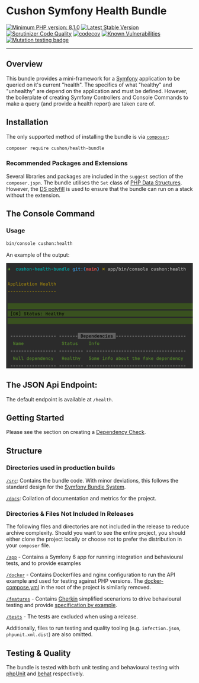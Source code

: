 # Cushon Symfony Health Bundle
[![Minimum PHP version: 8.1.0](https://img.shields.io/badge/php-8.1.0%2B-blue.svg)](https://packagist.org/packages/Smarterly/symfony-health-bundle)
[![Latest Stable Version](https://poser.pugx.org/Smarterly/symfony-health-bundle/v/stable)](https://packagist.org/packages/Smarterly/symfony-health-bundle)
[![Scrutinizer Code Quality](https://scrutinizer-ci.com/g/Smarterly/symfony-health-bundle/badges/quality-score.png?b=main)](https://scrutinizer-ci.com/g/Smarterly/symfony-health-bundle/?branch=main)
[![codecov](https://codecov.io/gh/Smarterly/symfony-health-bundle/branch/main/graph/badge.svg)](https://codecov.io/gh/Smarterly/symfony-health-bundle)
[![Known Vulnerabilities](https://snyk.io/test/github/Smarterly/symfony-health-bundle/badge.svg)](https://snyk.io/test/github/Smarterly/symfony-health-bundle)
[![Mutation testing badge](https://img.shields.io/endpoint?style=flat-square&url=https%3A%2F%2Fbadge-api.stryker-mutator.io%2Fgithub.com%2FSmarterly%2Fsymfony-health-bundle%2Fmain)](https://dashboard.stryker-mutator.io/reports/github.com/Smarterly/symfony-health-bundle/main)

***

## Overview
This bundle provides a mini-framework for a [Symfony][symfony] application to be queried on it's current "health". The specifics of what "healthy" and "unhealthy" are depend on the application and must be defined. However, the boilerplate of creating Symfony Controllers and Console Commands to make a query (and provide a health report) are taken care of.

## Installation

The only supported method of installing the bundle is via [`composer`][composer]:

```bash
composer require cushon/health-bundle
```

### Recommended Packages and Extensions

Several libraries and packages are included in the `suggest` section of the `composer.jspn`. The bundle utilises the `Set` class of [PHP Data Structures][data-structures]. However, the [DS polyfill][php-ds-polyfill] is used to ensure that the bundle can run on a stack without the extension.

## The Console Command

### Usage
```bash
bin/console cushon:health
```

An example of the output:

![](docs/assets/img/screenshots/console-output-application-healthy.png)

## The JSON Api Endpoint:

The default endpoint is available at `/health`.

## Getting Started

Please see the section on creating a [Dependency Check][dependency-check].

## Structure

### Directories used in production builds

[`/src`][src-dir]: Contains the bundle code. With minor deviations, this follows the standard design for the [Symfony Bundle System][symfony-bundle-system].

[`/docs`][docs-dir]: Collation of documentation and metrics for the project.

### Directories & Files Not Included In Releases

The following files and directories are not included in the release to reduce archive complexity. Should you want to see the entire project, you should either clone the project locally or choose not to prefer the distribution in your `composer` file.

[`/app`][app-dir] - Contains a Symfony 6 app for running integration and behavioural tests, and to provide examples

[`/docker`][docker-dir] - Contains Dockerfiles and nginx configuration to run the API example and used for testing against PHP versions. The [docker-compose.yml][docker-compose.yml] in the root of the project is similarly removed.

[`/features`][features-dir] - Contains [Gherkin][gherkin] simplified scenarions to drive behavioural testing and provide [specification by example][specification-by-example].

[`/tests`][tests-dir] - The tests are excluded when using a release.

Additionally, files to run testing and quality tooling (e.g. `infection.json`, `phpunit.xml.dist`) are also omitted.

## Testing & Quality
The bundle is tested with both unit testing and behavioural testing with [phpUnit][phpunit] and [behat][behat] respectively.

[composer]: https://getcomposer.org/
[symfony]: https://symfony.com/
[phpUnit]: https://phpunit.readthedocs.io/
[behat]: https://docs.behat.org/
[gherkin]: https://cucumber.io/docs/gherkin/
[specification-by-example]: https://www.tutorialspoint.com/behavior_driven_development/bdd_specifications_by_example.htm
[data-structures]: https://www.php.net/manual/en/book.ds.php
[app-dir]: ./app
[docker-dir]: ./docker
[docs-dir]: ./docs
[features-dir]: ./features
[src-dir]: ./src
[tests-dir]: ./tests
[docker-compose.yml]: ./docker-compose.yml
[php-ds-polyfill]: https://packagist.org/packages/php-ds/php-ds
[symfony-bundle-system]: https://symfony.com/doc/current/bundles.html
[dependency-check]: ./docs/DEPENDENCY-CHECKS.md
